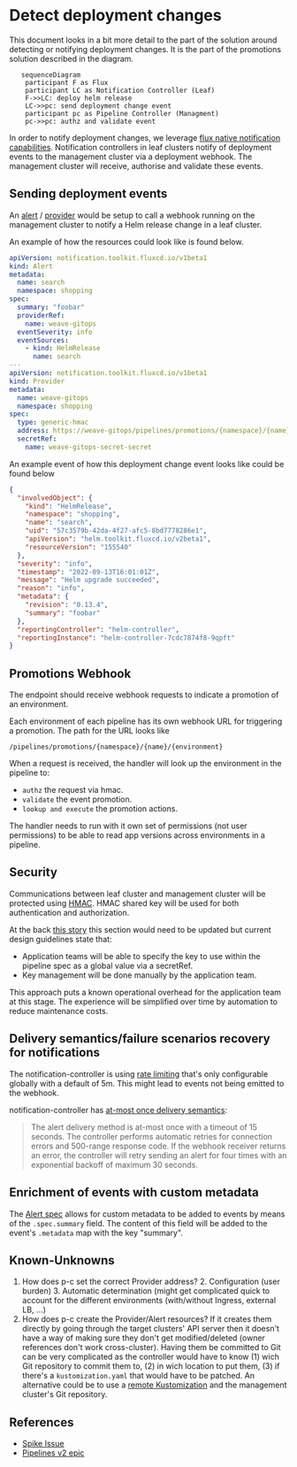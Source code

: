 # Detect deployment changes
This document looks in a bit more detail to the part of the solution around detecting or notifying deployment changes.
It is the part of the promotions solution described in the diagram. 

```mermaid
   sequenceDiagram
    participant F as Flux
    participant LC as Notification Controller (Leaf)
    F->>LC: deploy helm release
    LC->>pc: send deployment change event
    participant pc as Pipeline Controller (Managment)
    pc->>pc: authz and validate event
```

In order to notify deployment changes, we leverage [flux native notification capabilities](https://fluxcd.io/flux/components/notification/).
Notification controllers in leaf clusters notify of deployment events to the management cluster via
a deployment webhook. The management cluster will receive, authorise and validate these events. 

## Sending deployment events 

An [alert](https://fluxcd.io/flux/components/notification/alert/) / [provider](https://fluxcd.io/flux/components/notification/provider/)
would be setup to call a webhook running on the management cluster to notify a Helm release change in a leaf cluster.

An example of how the resources could look like is found below.

```yaml 
apiVersion: notification.toolkit.fluxcd.io/v1beta1
kind: Alert
metadata:
  name: search
  namespace: shopping
spec:
  summary: "foobar"
  providerRef: 
    name: weave-gitops
  eventSeverity: info
  eventSources:
    - kind: HelmRelease
      name: search
---      
apiVersion: notification.toolkit.fluxcd.io/v1beta1
kind: Provider
metadata:
  name: weave-gitops
  namespace: shopping
spec:
  type: generic-hmac
  address: https://weave-gitops/pipelines/promotions/{namespace}/{name}/{environment}
  secretRef:
    name: weave-gitops-secret-secret
```
An example event of how this deployment change event looks like could be found below 

```json
{
  "involvedObject": {
    "kind": "HelmRelease",
    "namespace": "shopping",
    "name": "search",
    "uid": "57c3579b-42da-4f27-afc5-8bd7778286e1",
    "apiVersion": "helm.toolkit.fluxcd.io/v2beta1",
    "resourceVersion": "155540"
  },
  "severity": "info",
  "timestamp": "2022-09-13T16:01:01Z",
  "message": "Helm upgrade succeeded",
  "reason": "info",
  "metadata": {
    "revision": "0.13.4",
    "summary": "foobar"
  },
  "reportingController": "helm-controller",
  "reportingInstance": "helm-controller-7cdc7874f8-9qpft"
}
```

## Promotions Webhook

The endpoint should receive webhook requests to indicate a promotion of an environment.

Each environment of each pipeline has its own webhook URL for triggering a promotion. The path for the URL 
looks like 

```
/pipelines/promotions/{namespace}/{name}/{environment}
```

When a request is received, the handler will look up the environment in the pipeline to:

- `authz` the request via hmac.
- `validate` the event promotion.
- `lookup and execute` the promotion actions.

The handler needs to run with it own set of permissions (not user permissions) to be able
to read app versions across environments in a pipeline.

## Security

Communications between leaf cluster and management cluster will be protected using [HMAC](https://en.wikipedia.org/wiki/HMAC).
HMAC shared key will be used for both authentication and authorization.

At the back [this story](https://github.com/weaveworks/pipeline-controller/issues/31) this section would need to be updated
but current design guidelines state that:

- Application teams will be able to specify the key to use within the pipeline spec as a global value via a secretRef. 
- Key management will be done manually by the application team.

This approach puts a known operational overhead for the application team at this stage. The experience will be
simplified over time by automation to reduce maintenance costs. 


## Delivery semantics/failure scenarios recovery for notifications

The notification-controller is using [rate limiting](https://fluxcd.io/flux/components/notification/options/) that's
only configurable globally with a default of 5m. This might lead to events not being emitted to the webhook.

notification-controller has [at-most once delivery semantics](https://github.com/fluxcd/notification-controller/tree/main/docs/spec#events-dispatching-1):

> The alert delivery method is at-most once with a timeout of 15 seconds. The controller performs automatic retries for
> connection errors and 500-range response code. If the webhook receiver returns an error, the controller will retry
> sending an alert for four times with an exponential backoff of maximum 30 seconds.

## Enrichment of events with custom metadata 

The [Alert spec](https://fluxcd.io/flux/components/notification/alert/) allows for custom metadata to be added to events
by means of the `.spec.summary` field. The content of this field will be added to the event's `.metadata` map with the key "summary".

## Known-Unknowns

1. How does p-c set the correct Provider address?
   2. Configuration (user burden)
   3. Automatic determination (might get complicated quick to account for the different environments (with/without Ingress, external LB, ...)
2. How does p-c create the Provider/Alert resources? If it creates them directly by going through the target clusters'
   API server then it doesn't have a way of making sure they don't get modified/deleted (owner references don't work cross-cluster).
   Having them be committed to Git can be very complicated as the controller would have to know (1) wich Git repository to commit them to,
   (2) in wich location to put them, (3) if there's a `kustomization.yaml` that would have to be patched.
   An alternative could be to use a [remote Kustomization](https://fluxcd.io/flux/components/kustomize/kustomization/#remote-clusters--cluster-api)
   and the management cluster's Git repository.

## References

- [Spike Issue](https://github.com/weaveworks/weave-gitops-enterprise/issues/1487)
- [Pipelines v2 epic](https://github.com/weaveworks/weave-gitops-enterprise/issues/1657)
